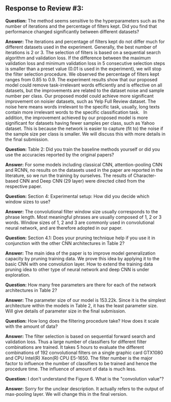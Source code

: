 ## Response to Review #3:

**Question:** The method seems sensitive to the hyperparameters such as the number of iterations and the percentage of filters kept. Did you find that performance changed significantly between different datasets?

**Answer:** The iterations and percentage of filters kept do not differ much for different datasets used in the experiment. Generally, the best number of iterations is 2 or 3. The selection of filters is based on a sequential search algorithm and validation loss. If the difference between the maximum validation loss and minimum validation loss in 5 consecutive selection steps is smaller than a preset value (0.01 is used in the experiment), we will stop the filter selection procedure. We observed the percentage of filters kept ranges from 0.85 to 0.9. The experiment results show that our proposed model could remove task-irrelevant words efficiently and is effective on all datasets, but the improvements are related to the dataset noise and sample number per class. Our proposed model could achieve more significant improvement on noisier datasets, such as Yelp Full Review dataset. The noise here means words irrelevant to the specific task, usually, long texts contain more irrelevant words to the specific classification task.
 
In addition, the improvement achieved by our proposed model is more significant for datasets having fewer samples per class, such as Yahoo dataset. This is because the network is easier to capture (fit to) the noise if the sample size per class is smaller. We will discuss this with more details in the final submission.

**Question:** Table 2: Did you train the baseline methods yourself or did you use the accuracies reported by the original papers?

**Answer:** For some models including classical CNN, attention-pooling CNN and RCNN, no results on the datasets used in the paper are reported in the literature, so we run the training by ourselves. The results of Character-based CNN and Deep CNN (29 layer) were directed cited from the respective paper.

**Question:** Section 4: Experimental setup: How did you decide which window sizes to use?

**Answer:** The convolutional filter window size usually corresponds to the phrase length. Most meaningful phrases are usually composed of 1, 2 or 3 words. Window sizes of 1, 2 and 3 are commonly used in convolutional neural network, and are therefore adopted in our paper.

**Question:** Section 4.1: Does your pruning technique help if you use it in conjunction with the other CNN architectures in Table 2?

**Answer:** The main idea of the paper is to improve model generalization capacity by pruning training data. We prove this idea by applying it to the basic CNN with one convolution layer. How to extend the training data pruning idea to other type of neural network and deep CNN is under exploration.

**Question:** How many free parameters are there for each of the network architectures in Table 2?

**Answer:** The parameter size of our model is 153.22k. Since it is the simplest architecture within the models in Table 2, it has the least parameter size. Will give details of parameter size in the final submission.

**Question:** How long does the filtering procedure take? How does it scale with the amount of data?

**Answer:** The filter selection is based on sequential forward search and validation loss. Thus a large number of classifiers for different filter combinations are trained. It takes 5 hours to evaluate the different combinations of 192 convolutional filters on a single graphic card GTX1080 and CPU Intel(R) Xeon(R) CPU E5-1650. The filter number is the major factor to influence the number of classifiers to be trained and hence the procedure time. The influence of amount of data is much less.

**Question:** I don't understand the Figure 6. What is the "convolution value"?

**Answer:** Sorry for the unclear description. It actually refers to the output of max-pooling layer. We will change this in the final version.  
